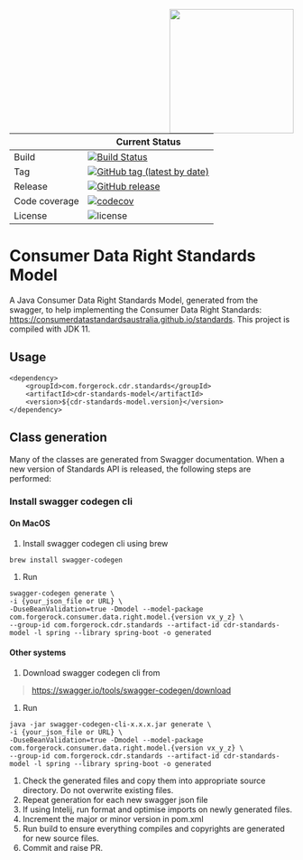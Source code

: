 [<img src="https://raw.githubusercontent.com/ForgeRock/forgerock-logo-dev/master/Logo-fr-dev.png" align="right" width="220px"/>](https://developer.forgerock.com/)

| |Current Status|
|---|---|
|Build|[![Build Status](https://img.shields.io/endpoint.svg?url=https%3A%2F%2Factions-badge.atrox.dev%2Fopenbankingtoolkit%2Fcdr-standards-model%2Fbadge%3Fref%3Dmaster&style=flat)](https://actions-badge.atrox.dev/openbankingtoolkit/cdr-standards-model/goto?ref=master)|
|Tag |[![GitHub tag (latest by date)](https://img.shields.io/github/v/tag/openbankingtoolkit/cdr-standards-model)](https://github.com/OpenBankingToolKit/cdr-standards-model/tags)|
|Release|[![GitHub release](https://img.shields.io/github/v/release/OpenBankingToolKit/cdr-standards-model?sort=semver)](https://github.com/OpenBankingToolKit/cdr-standards-model/releases)|
|Code coverage|[![codecov](https://codecov.io/gh/OpenBankingToolkit/cdr-standards-model/branch/master/graph/badge.svg)](https://codecov.io/gh/OpenBankingToolkit/cdr-standards-model)|
|License|![license](https://img.shields.io/github/license/ACRA/acra.svg)|


# Consumer Data Right Standards Model
A Java Consumer Data Right Standards Model, generated from the swagger, to help implementing the Consumer Data Right Standards: https://consumerdatastandardsaustralia.github.io/standards.
This project is compiled with JDK 11.

## Usage
```
<dependency>
    <groupId>com.forgerock.cdr.standards</groupId>
    <artifactId>cdr-standards-model</artifactId>
    <version>${cdr-standards-model.version}</version>
</dependency>
```

## Class generation
Many of the classes are generated from Swagger documentation. When a new version of Standards API is released, 
the following steps are performed:
### Install swagger codegen cli
#### On MacOS
1. Install swagger codegen cli using brew
```
brew install swagger-codegen
```
1. Run
```
swagger-codegen generate \
-i {your_json_file or URL} \
-DuseBeanValidation=true -Dmodel --model-package com.forgerock.consumer.data.right.model.{version vx_y_z} \
--group-id com.forgerock.cdr.standards --artifact-id cdr-standards-model -l spring --library spring-boot -o generated
```
#### Other systems
1. Download swagger codegen cli from
>https://swagger.io/tools/swagger-codegen/download
1. Run
```
java -jar swagger-codegen-cli-x.x.x.jar generate \
-i {your_json_file or URL} \
-DuseBeanValidation=true -Dmodel --model-package com.forgerock.consumer.data.right.model.{version vx_y_z} \
--group-id com.forgerock.cdr.standards --artifact-id cdr-standards-model -l spring --library spring-boot -o generated
```
1. Check the generated files and copy them into appropriate source directory. Do not overwrite existing files.
1. Repeat generation for each new swagger json file
1. If using Intelij, run format and optimise imports on newly generated files. 
1. Increment the major or minor version in pom.xml
1. Run build to ensure everything compiles and copyrights are generated for new source files.
1. Commit and raise PR.  

